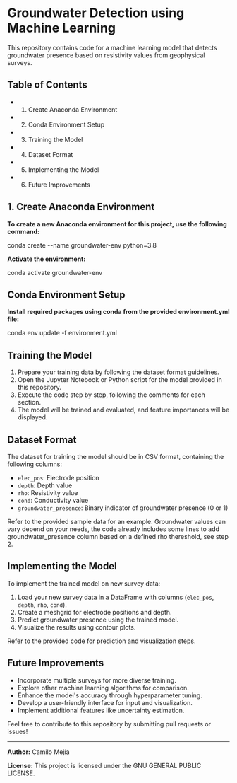 # Groundwater Detection using Machine Learning

This repository contains code for a machine learning model that detects groundwater presence based on resistivity values from geophysical surveys.

## Table of Contents

- 1. Create Anaconda Environment
- 2. Conda Environment Setup
- 3. Training the Model
- 4. Dataset Format
- 5. Implementing the Model
- 6. Future Improvements

## 1. Create Anaconda Environment

**To create a new Anaconda environment for this project, use the following command:**

conda create --name groundwater-env python=3.8

**Activate the environment:**

conda activate groundwater-env


## Conda Environment Setup

**Install required packages using conda from the provided environment.yml file:**

conda env update -f environment.yml


## Training the Model

1. Prepare your training data by following the dataset format guidelines.
2. Open the Jupyter Notebook or Python script for the model provided in this repository.
3. Execute the code step by step, following the comments for each section.
4. The model will be trained and evaluated, and feature importances will be displayed.

## Dataset Format

The dataset for training the model should be in CSV format, containing the following columns:

- `elec_pos`: Electrode position
- `depth`: Depth value
- `rho`: Resistivity value
- `cond`: Conductivity value
- `groundwater_presence`: Binary indicator of groundwater presence (0 or 1)

Refer to the provided sample data for an example. Groundwater values can vary depend on your needs, the code already includes some lines to add groundwater_presence column based on a defined rho thereshold, see step 2.

## Implementing the Model

To implement the trained model on new survey data:

1. Load your new survey data in a DataFrame with columns (`elec_pos`, `depth`, `rho`, `cond`).
2. Create a meshgrid for electrode positions and depth.
3. Predict groundwater presence using the trained model.
4. Visualize the results using contour plots.

Refer to the provided code for prediction and visualization steps.

## Future Improvements

- Incorporate multiple surveys for more diverse training.
- Explore other machine learning algorithms for comparison.
- Enhance the model's accuracy through hyperparameter tuning.
- Develop a user-friendly interface for input and visualization.
- Implement additional features like uncertainty estimation.

Feel free to contribute to this repository by submitting pull requests or issues!

---

**Author:** Camilo Mejía

**License:** This project is licensed under the GNU GENERAL PUBLIC LICENSE.
